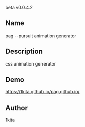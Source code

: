 beta v0.0.4.2

## Name
pag --pursuit animation generator

## Description
css animation generator

## Demo
https://1kita.github.io/pag.github.io/

## Author
1kita
